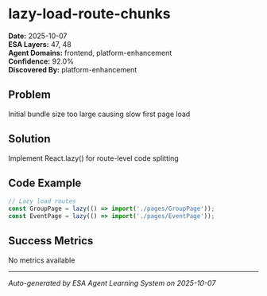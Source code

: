 # lazy-load-route-chunks

**Date:** 2025-10-07  
**ESA Layers:** 47, 48  
**Agent Domains:** frontend, platform-enhancement  
**Confidence:** 92.0%  
**Discovered By:** platform-enhancement

## Problem

Initial bundle size too large causing slow first page load

## Solution

Implement React.lazy() for route-level code splitting

## Code Example

```typescript
// Lazy load routes
const GroupPage = lazy(() => import('./pages/GroupPage'));
const EventPage = lazy(() => import('./pages/EventPage'));
```

## Success Metrics

No metrics available





---

*Auto-generated by ESA Agent Learning System on 2025-10-07*

